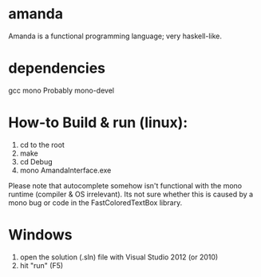 amanda
==============

Amanda is a functional programming language; very haskell-like.

dependencies
======
gcc
mono
Probably mono-devel

How-to Build & run (linux):
======

1) cd to the root
2) make
3) cd Debug
4) mono AmandaInterface.exe

Please note that autocomplete somehow isn't functional with the mono runtime (compiler & OS irrelevant).
Its not sure whether this is caused by a mono bug or code in the FastColoredTextBox library.

Windows
======

1) open the solution (.sln) file with Visual Studio 2012 (or 2010) 
2) hit "run" (F5)
